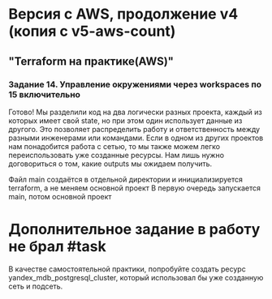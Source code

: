 # Версия с AWS, продолжение v4 (копия с v5-aws-count)
## "Terraform на практике(AWS)"
### Задание 14. Управление окружениями через workspaces по 15 включительно

Готово!
Мы разделили код на два логически разных проекта, каждый из которых имеет свой state, но при этом один использует данные из другого. Это позволяет распределить работу и ответственность между разными инженерами или командами. Если в одном из других проектов нам понадобится работа с сетью, то мы также можем легко переиспользовать уже созданные ресурсы. Нам лишь нужно договориться о том, какие outputs мы ожидаем получить.

Файл main создаётся в отдельной директории и инициализируется terraform, а не меняем основной проект
В первую очередь запускается main, потом основной проект

# Дополнительное задание в работу не брал #task
В качестве самостоятельной практики, попробуйте создать ресурс yandex_mdb_postgresql_cluster, который использовал бы уже созданную сеть и подсеть.